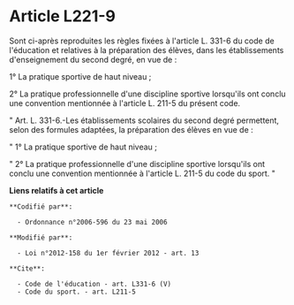 # Article L221-9

Sont ci-après reproduites les règles fixées à l'article L. 331-6 du code de l'éducation et relatives à la préparation des
élèves, dans les établissements d'enseignement du second degré, en vue de : 

1° La pratique sportive de haut niveau ; 

2° La pratique professionnelle d'une discipline sportive lorsqu'ils ont conclu une convention mentionnée à l'article L. 211-5
du présent code. 

" Art. L. 331-6.-Les établissements scolaires du second degré permettent, selon des formules adaptées, la préparation des
élèves en vue de : 

" 1° La pratique sportive de haut niveau ; 

" 2° La pratique professionnelle d'une discipline sportive lorsqu'ils ont conclu une convention mentionnée à l'article L.
211-5 du code du sport. "

**Liens relatifs à cet article**

	**Codifié par**:

	  - Ordonnance n°2006-596 du 23 mai 2006

	**Modifié par**:

	  - Loi n°2012-158 du 1er février 2012 - art. 13

	**Cite**:

	  - Code de l'éducation - art. L331-6 (V)
	  - Code du sport. - art. L211-5
